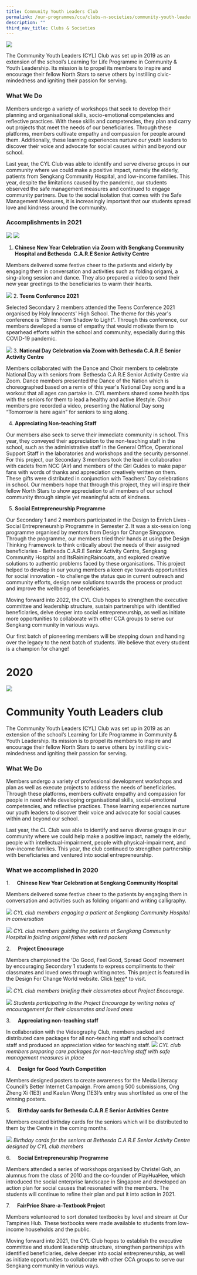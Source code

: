 ```yaml
---
title: Community Youth Leaders Club
permalink: /our-programmes/cca/clubs-n-societies/community-youth-leaders-club/
description: ""
third_nav_title: Clubs & Societies
---
```

![](/images/001_CVSS%20Community%20Youth%20Leaders%202021.jpg)

The Community Youth Leaders (CYL) Club was set up in 2019 as an extension of the school’s Learning for Life Programme in Community & Youth Leadership. Its mission is to propel its members to inspire and encourage their fellow North Stars to serve others by instilling civic-mindedness and igniting their passion for serving.  

### What We Do

Members undergo a variety of workshops that seek to develop their planning and organisational skills, socio-emotional competencies and reflective practices. With these skills and competencies, they plan and carry out projects that meet the needs of our beneficiaries. Through these platforms, members cultivate empathy and compassion for people around them. Additionally, these learning experiences nurture our youth leaders to discover their voice and advocate for social causes within and beyond our school.  

Last year, the CYL Club was able to identify and serve diverse groups in our community where we could make a positive impact, namely the elderly, patients from Sengkang Community Hospital, and low-income families. This year, despite the limitations caused by the pandemic, our students observed the safe management measures and continued to engage community partners. Due to the social isolation that comes with the Safe Management Measures, it is increasingly important that our students spread love and kindness around the community.  

### Accomplishments in 2021
![](/images/CYL1.jpg)
![](/images/CYL3.png)

1. **Chinese New Year Celebration via Zoom with Sengkang Community Hospital and Bethesda  C.A.R.E Senior Activity Centre**

Members delivered some festive cheer to the patients and elderly by engaging them in conversation and activities such as folding origami, a sing-along session and dance. They also prepared a video to send their new year greetings to the beneficiaries to warm their hearts.

![](/images/CYL2.jpg)
2. **Teens Conference 2021**   

Selected Secondary 2 members attended the Teens Conference 2021 organised by Holy Innocents' High School. The theme for this year's conference is "Shine: From Shadow to Light". Through this conference, our members developed a sense of empathy that would motivate them to spearhead efforts within the school and community, especially during this COVID-19 pandemic.

![](/images/CYL4.jpg)
3. **National Day Celebration via Zoom with Bethesda C.A.R.E Senior Activity Centre**  

Members collaborated with the Dance and Choir members to celebrate National Day with seniors from  Bethesda C.A.R.E Senior Activity Centre via Zoom. Dance members presented the Dance of the Nation which is choreographed based on a remix of this year's National Day song and is a workout that all ages can partake in. CYL members shared some health tips with the seniors for them to lead a healthy and active lifestyle. Choir members pre recorded a video, presenting the National Day song “Tomorrow is here again” for seniors to sing along. 

4. **Appreciating Non-teaching Staff**   

Our members also seek to serve their immediate community in school. This year, they conveyed their appreciation to the non-teaching staff in the school, such as the administrative staff in the General Office, Operational Support Staff in the laboratories and workshops and the security personnel. For this project, our Secondary 3 members took the lead in collaboration with cadets from NCC (Air) and members of the Girl Guides to make paper fans with words of thanks and appreciation creatively written on them. These gifts were distributed in conjunction with Teachers’ Day celebrations in school. Our members hope that through this project, they will inspire their fellow North Stars to show appreciation to all members of our school community through simple yet meaningful acts of kindness.

5. **Social Entrepreneurship Programme**  

Our Secondary 1 and 2 members participated in the Design to Enrich Lives - Social Entrepreneurship Programme in Semester 2. It was a six-session long programme organised by mentors from Design for Change Singapore. Through the programme, our members tried their hands at using the Design Thinking Framework to think critically about the needs of their assigned beneficiaries - Bethesda C.A.R.E Senior Activity Centre, Sengkang Community Hospital and ItsRainingRaincoats, and explored creative solutions to authentic problems faced by these organisations. This project helped to develop in our young members a keen eye towards opportunities for social innovation - to challenge the status quo in current outreach and community efforts, design new solutions towards the process or product and improve the wellbeing of beneficiaries.

Moving forward into 2022, the CYL Club hopes to strengthen the executive committee and leadership structure, sustain partnerships with identified beneficiaries, delve deeper into social entrepreneurship, as well as initiate more opportunities to collaborate with other CCA groups to serve our Sengkang community in various ways. 

Our first batch of pioneering members will be stepping down and handing over the legacy to the next batch of students. We believe that every student is a champion for change!

# 2020
![](/images/communityyouthleaders2019.jpg)
# Community Youth Leaders club


The Community Youth Leaders (CYL) Club was set up in 2019 as an extension of the school’s Learning for Life Programme in Community & Youth Leadership. Its mission is to propel its members to inspire and encourage their fellow North Stars to serve others by instilling civic-mindedness and igniting their passion for serving.

### What We Do

Members undergo a variety of professional development workshops and plan as well as execute projects to address the needs of beneficiaries. Through these platforms, members cultivate empathy and compassion for people in need while developing organisational skills, social-emotional competencies, and reflective practices. These learning experiences nurture our youth leaders to discover their voice and advocate for social causes within and beyond our school.

Last year, the CL Club was able to identify and serve diverse groups in our community where we could help make a positive impact, namely the elderly, people with intellectual-impairment, people with physical-impairment, and low-income families. This year, the club continued to strengthen partnership with beneficiaries and ventured into social entrepreneurship.  

### What we accomplished in 2020



 1.     **Chinese New Year Celebration at Sengkang Community Hospital**

Members delivered some festive cheer to the patients by engaging them in conversation and activities such as folding origami and writing calligraphy.

![](/images/Picture%201.jpg)
*CYL club members engaging a patient at Sengkang Community Hospital in conversation*

![](/images/Picture%202.jpg)
*CYL club members guiding the patients at Sengkang Community Hospital in folding origami fishes with red packets*

2.     **Project Encourage**

Members championed the ‘Do Good, Feel Good, Spread Good’ movement by encouraging Secondary 1 students to express compliments to their classmates and loved ones through writing notes. This project is featured in the Design For Change World website. Click [here](https://stories.dfcworld.com/STORY/previewstory?entry_code=SIN-ENG-302391820-2020)* to visit.

![](/images/Picture%203.jpg)
*CYL club members briefing their classmates about Project Encourage.*

![](/images/Picture%204.jpg)
*Students participating in the Project Encourage by writing notes of encouragement for their classmates and loved ones*

3.     **Appreciating non-teaching staff**

In collaboration with the Videography Club, members packed and distributed care packages for all non-teaching staff and school’s contract staff and produced an appreciation video for teaching staff.
![](/images/Picture%205.jpg)
*CYL club members preparing care packages for non-teaching staff with safe management measures in place*

4.     **Design for Good Youth Competition**

Members designed posters to create awareness for the Media Literacy Council’s Better Internet Campaign. From among 500 submissions, Ong Zheng Xi (1E3) and Kaelan Wong (1E3)’s entry was shortlisted as one of the winning posters.

5.     **Birthday cards for Bethesda C.A.R.E Senior Activities Centre**

Members created birthday cards for the seniors which will be distributed to them by the Centre in the coming months.

![](/images/Picture%206.jpg)
*Birthday cards for the seniors at Bethesda C.A.R.E Senior Activity Centre designed by CYL club members*

 6.     **Social Entrepreneurship Programme**
 
 Members attended a series of workshops organised by Christel Goh, an alumnus from the class of 2010 and the co-founder of PlayHuaHee, which introduced the social enterprise landscape in Singapore and developed an action plan for social causes that resonated with the members. The students will continue to refine their plan and put it into action in 2021. 

7.     **FairPrice Share-a-Textbook Project**

Members volunteered to sort donated textbooks by level and stream at Our Tampines Hub. These textbooks were made available to students from low-income households and the public.


Moving forward into 2021, the CYL Club hopes to establish the executive committee and student leadership structure, strengthen partnerships with identified beneficiaries, delve deeper into social entrepreneurship, as well as initiate opportunities to collaborate with other CCA groups to serve our Sengkang community in various ways.